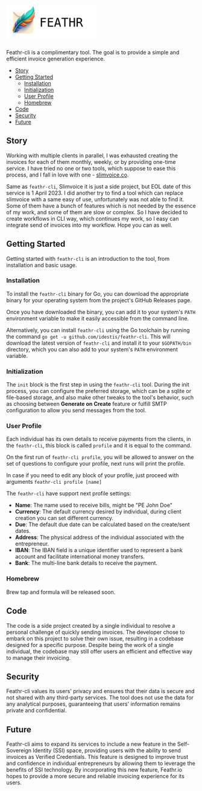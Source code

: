 # [<img src="./feathr-logo.png" height="90"/>](https://github.com/idestis/feathr-cli)

Feathr-cli is a complimentary tool. The goal is to provide a simple and efficient invoice generation experience.

- [Story](#story)
- [Getting Started](#getting-started)
  - [Installation](#installation)
  - [Initialization](#initialization)
  - [User Profile](#user-profile)
  - [Homebrew](#homebrew)
- [Code](#code)
- [Security](#security)
- [Future](#future)

## Story

Working with multiple clients in parallel, I was exhausted creating the invoices for each of them monthly, weekly, or by providing one-time service. I have tried no one or two tools, which suppose to ease this process, and I fall in love with one - [slimvoice.co](https://slimvoice.co).

Same as `feathr-cli`, Slimvoice it is just a side project, but EOL date of this service is 1 April 2023. I did another try to find a tool which can replace slimvoice with a same easy of use, unfortunately was not able to find it. Some of them have a bunch of features which is not needed by the essence of my work, and some of them are slow or complex. So I have decided to create workflows in CLI way, which continues my work, so I easy can integrate send of invoices into my workflow. Hope you can as well.

## Getting Started

Getting started with `feathr-cli` is an introduction to the tool, from installation and basic usage.

### Installation

To install the `feathr-cli` binary for Go, you can download the appropriate binary for your operating system from the project's GitHub Releases page.

Once you have downloaded the binary, you can add it to your system's `PATH` environment variable to make it easily accessible from the command line.

Alternatively, you can install `feathr-cli` using the Go toolchain by running the command `go get -u github.com/idestis/feathr-cli`. This will download the latest version of `feathr-cli` and install it to your `$GOPATH/bin` directory, which you can also add to your system's `PATH` environment variable.

### Initialization

The `init` block is the first step in using the `feathr-cli` tool. During the init process, you can configure the preferred storage, which can be a sqlite or file-based storage, and also make other tweaks to the tool's behavior, such as choosing between **Generate on Create** feature or fulfill SMTP configuration to allow you send messages from the tool.

### User Profile

Each individual has its own details to receive payments from the clients, in the `feathr-cli`, this block is called `profile` and it is equal to the command.

On the first run of `feathr-cli profile`, you will be allowed to answer on the set of questions to configure your profile, next runs will print the profile.

In case if you need to edit any block of your profile, just proceed with arguments `feathr-cli profile [name]`

The `feathr-cli` have support next profile settings:

- **Name**: The name used to receive bills, might be "PE John Doe"
- **Currency**: The default currency desired by individual, during client creation you can set different currency.
- **Due**: The default due date can be calculated based on the create/sent dates.
- **Address**: The physical address of the individual associated with the entrepreneur.
- **IBAN**: The IBAN field is a unique identifier used to represent a bank account and facilitate international money transfers.
- **Bank**: The multi-line bank details to receive the payment.

### Homebrew

Brew tap and formula will be released soon.

## Code

The code is a side project created by a single individual to resolve a personal challenge of quickly sending invoices. The developer chose to embark on this project to solve their own issue, resulting in a codebase designed for a specific purpose. Despite being the work of a single individual, the codebase may still offer users an efficient and effective way to manage their invoicing.

## Security

Feathr-cli values its users' privacy and ensures that their data is secure and not shared with any third-party services.
The tool does not use the data for any analytical purposes, guaranteeing that users' information remains private and confidential.

## Future

Feathr-cli aims to expand its services to include a new feature in the Self-Sovereign Identity (SSI) space, providing users with the ability to send invoices as Verified Credentials. This feature is designed to improve trust and confidence in individual entrepreneurs by allowing them to leverage the benefits of SSI technology. By incorporating this new feature, Feathr.io hopes to provide a more secure and reliable invoicing experience for its users.
